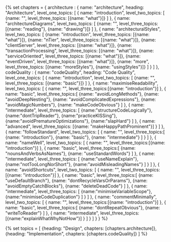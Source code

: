 {% set chapters = { 
  architecture : {
    name: "architecture", 
    heading: "Architecture",
    level_one_topics: [
      {
        name: "introduction",
        level_two_topics: [
          {name: "", level_three_topics: [{name: "what"}]}
        ]
      },
      {
        name: "architectureDiagrams",
        level_two_topics: [
          {name: "", level_three_topics: [{name: "reading"}, {name: "drawing"}]}
        ]
      },
      {
        name: "architecturalStyles",
        level_two_topics: [
          {name: "introduction", level_three_topics: [{name: "what"}]},
          {name: "nTier", level_three_topics: [{name: "what"}]},
          {name: "clientServer", level_three_topics: [{name: "what"}]},
          {name: "transactionProcessing", level_three_topics: [{name: "what"}]},
          {name: "serviceOriented", level_three_topics: [{name: "what"}]},
          {name: "eventDriven", level_three_topics: [{name: "what"}]},
          {name: "more", level_three_topics: [{name: "moreStyles"}, {name: "usingStyles"}]}
        ]
      }
    ]
  },
  codeQuality : {
    name: "codeQuality", 
    heading: "Code Quality",
    level_one_topics: [
      {
        name: "introduction",
        level_two_topics: [
          {name: "", level_three_topics: [{name: "basic"}]}
        ]
      },
      {
        name: "maximiseReadability",
        level_two_topics: [
          {
            name: "", 
            level_three_topics:[{name: "introduction"}]
          },
          {
            name: "basic", 
            level_three_topics:[
              {name: "avoidLongMethods"}, 
              {name: "avoidDeepNesting"}, 
              {name: "avoidComplicatedExpressions"}, 
              {name: "avoidMagicNumbers"}, 
              {name: "makeCodeObvious"}
            ]
          },
          {
            name: "intermediate", 
            level_three_topics: [
              {name:"structureCodeLogically"},
              {name:"dontTripReader"},
              {name:"practiceKISSing"},
              {name:"avoidPrematureOptimizations"},
              {name:"slapHard"}
            ]
          },
          {
            name: "advanced", 
            level_three_topics: [{name: "makeHappyPathProminent"}]
          }
        ]
      },
      {
        name: "followStandard",
        level_two_topics: [
          {
            name: "", 
            level_three_topics:[
              {name: "introduction"},
              {name: "basic"},
              {name: "intermediate"}
            ]
          }
        ]
      },
      {
        name: "nameWell",
        level_two_topics: [
          {
            name: "", 
            level_three_topics:[{name: "introduction"}]
          },
          {
            name: "basic", 
            level_three_topics:[
              {name: "nounsAndVerbsAsNames"}, 
              {name: "useStandardWords"}
            ]
          },
          {
            name: "intermediate", 
            level_three_topics: [
              {name:"useNameExplain"},
              {name:"notTooLongNorShort"},
              {name:"avoidMisleadingNames"}
            ]
          }
        ]
      },
      {
        name: "avoidShortcuts",
        level_two_topics: [
          {
            name: "", 
            level_three_topics:[{name: "introduction"}]
          },
          {
            name: "basic", 
            level_three_topics:[
              {name: "useDefaultBranch"}, 
              {name: "dontRecycleVarsOrParams"}, 
              {name: "avoidEmptyCatchBlocks"}, 
              {name: "deleteDeadCode"}
            ]
          },
          {
            name: "intermediate", 
            level_three_topics: [
              {name:"minimiseVariableScope"},
              {name:"minimiseCodeDuplication"}
            ]
          }
        ]
      },
      {
        name: "commentMinimally",
        level_two_topics: [
          {
            name: "", 
            level_three_topics:[{name: "introduction"}]
          },
          {
            name: "basic", 
            level_three_topics:[
              {name: "dontRepeatObvious"}, 
              {name: "writeToReader"}
            ]
          },
          {
            name: "intermediate", 
            level_three_topics: [{name:"explainWhatWhyNotHow"}]
          }
        ]
      }
    ]
  }
} %}

{% set topics = [
  {heading: "Design", chapters: [chapters.architecture]},
  {heading: "Implementation", chapters: [chapters.codeQuality]}
  ] 
%}
